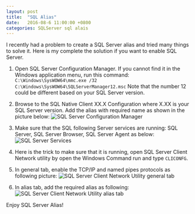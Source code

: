 ```yaml
---
layout: post
title:  "SQL Alias"
date:   2016-08-6 11:00:00 +0800
categories: SQLServer sql alais
---
```


I recently had a problem to create a SQL Server alias and tried many things to solve it. Here is my complete the solution if you want to enable SQL Server.

1. Open SQL Server Configuration Manager. If you cannot find it in the Windows application menu, run this command: `C:\Windows\SysWOW64\mmc.exe /32 C:\Windows\SysWOW64\SQLServerManager12.msc`
Note that the number 12 could be different based on your SQL Server version.

2. Browse to the SQL Native Client XX.X Configuration where X.XX is your SQL Server version. Add the alias with required name as shown in the picture below:
![SQL Server Configuration Manager](http://mzaatar.github.io/images/SQLServerAliasPost/SQLServerConfig.png "SQL Server Configuration Manager")

3. Make sure that the SQL following Server services are running: SQL Server, SQL Server Browser, SQL Server Agent as below:
![SQL Server Services](http://mzaatar.github.io/images/SQLServerAliasPost/SQLServerServices.png "SQL Server Services")

4. Here is the trick to make sure that it is running, open SQL Server Client Network utility by open the Windows Command run and type `CLICONFG`.

5. In general tab, enable the  TCP/IP and named pipes protocols as following picture:
![SQL Server Client Network Utility general tab](http://mzaatar.github.io/images/SQLServerAliasPost/SQLServerClientNetworkUtility_1.png "SQL Server Client Network Utility general tab")

6. In alias tab, add the required alias as following:
![SQL Server Client Network Utility alias tab](http://mzaatar.github.io/images/SQLServerAliasPost/SQLServerClientNetworkUtility_2.png "SQL Server Client Network Utility alias tab")

Enjoy SQL Server Alias!